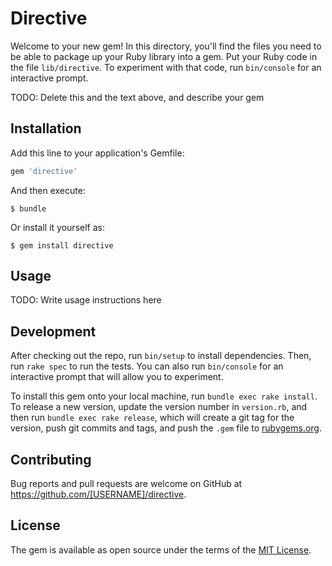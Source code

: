 # Directive

Welcome to your new gem! In this directory, you'll find the files you need to be able to package up your Ruby library into a gem. Put your Ruby code in the file `lib/directive`. To experiment with that code, run `bin/console` for an interactive prompt.

TODO: Delete this and the text above, and describe your gem

## Installation

Add this line to your application's Gemfile:

```ruby
gem 'directive'
```

And then execute:

    $ bundle

Or install it yourself as:

    $ gem install directive

## Usage

TODO: Write usage instructions here

## Development

After checking out the repo, run `bin/setup` to install dependencies. Then, run `rake spec` to run the tests. You can also run `bin/console` for an interactive prompt that will allow you to experiment.

To install this gem onto your local machine, run `bundle exec rake install`. To release a new version, update the version number in `version.rb`, and then run `bundle exec rake release`, which will create a git tag for the version, push git commits and tags, and push the `.gem` file to [rubygems.org](https://rubygems.org).

## Contributing

Bug reports and pull requests are welcome on GitHub at https://github.com/[USERNAME]/directive.

## License

The gem is available as open source under the terms of the [MIT License](https://opensource.org/licenses/MIT).
